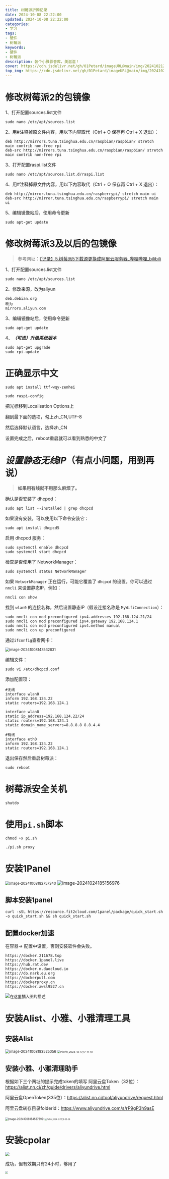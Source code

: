 ```yaml
---
title: 树莓派折腾记录
date: 2024-10-08 22:22:00
updated: 2024-10-08 22:22:00
categories: 
- 学习
tags: 
- 硬件
- 树莓派
keywords:
- 硬件
- 树莓派
description: 装个小雅影音库，美滋滋！
cover: https://cdn.jsdelivr.net/gh/01Petard/imageURL@main/img/202410212137950.png
top_img: https://cdn.jsdelivr.net/gh/01Petard/imageURL@main/img/202410212138771.png
---
```


# 修改树莓派2的包镜像

1、打开配置sources.list文件

```
sudo nano /etc/apt/sources.list
```

2、用#注释掉原文件内容，用以下内容取代（Ctrl + O 保存再 Ctrl + X 退出）：

```
deb http://mirrors.tuna.tsinghua.edu.cn/raspbian/raspbian/ stretch main contrib non-free rpi
deb-src http://mirrors.tuna.tsinghua.edu.cn/raspbian/raspbian/ stretch main contrib non-free rpi
```

3、打开配置raspi.list文件

```
sudo nano /etc/apt/sources.list.d/raspi.list
```

4、用#注释掉原文件内容，用以下内容取代（Ctrl + O 保存再 Ctrl + X 退出）：

```
deb http://mirror.tuna.tsinghua.edu.cn/raspberrypi/ stretch main ui
deb-src http://mirror.tuna.tsinghua.edu.cn/raspberrypi/ stretch main ui
```

5、编辑镜像站后，使用命令更新

```
sudo apt-get update
```

# 修改树莓派3及以后的包镜像

> 参考网址：[【记录】5.树莓派5下载源更换成阿里云服务器_哔哩哔哩_bilibili](https://www.bilibili.com/video/BV1aw4m1v7fW/?spm_id_from=333.788.videopod.episodes&vd_source=3ff954868f64ecb51872efabed3a44ca&p=5)

1、打开配置sources.list文件

```shell
sudo nano /etc/apt/sources.list
```

2、修改来源，改为aliyun

```shell
deb.debian.org
改为
mirrors.aliyun.com
```

3、编辑镜像站后，使用命令更新

```shell
sudo apt-get update
```

4、***（可选）升级系统版本***

```shell
sudo apt-get upgrade
sudo rpi-update
```

# 正确显示中文

```shell
sudo apt install ttf-wqy-zenhei
```

```shell
sudo raspi-config
```

把光标移到Localisation Options上

翻到最下面的选项，勾上zh_CN,UTF-8

然后选择默认语言，选择zh_CN

设置完成之后，reboot重启就可以看到熟悉的中文了

# *设置静态无线IP*（有点小问题，用到再说）

> **如果用有线就不用那么麻烦了。**

确认是否安装了 dhcpcd：

```shell
sudo apt list --installed | grep dhcpcd
```

如果没有安装，可以使用以下命令安装它：

```shell
sudo apt install dhcpcd5
```

启用 dhcpcd 服务：

```shell
sudo systemctl enable dhcpcd
sudo systemctl start dhcpcd
```

检查是否使用了 NetworkManager：

```shell
sudo systemctl status NetworkManager
```

如果 `NetworkManager` 正在运行，可能它覆盖了 `dhcpcd` 的设置。你可以通过 `nmcli` 来设置静态IP，例如：

```shell
nmcli con show
```

找到 `wlan0` 的连接名称，然后设置静态IP（假设连接名称是 `MyWifiConnection`）：

```shell
sudo nmcli con mod preconfigured ipv4.addresses 192.168.124.21/24
sudo nmcli con mod preconfigured ipv4.gateway 192.168.124.1
sudo nmcli con mod preconfigured ipv4.method manual
sudo nmcli con up preconfigured
```

通过`ifconfig`查看网卡：

<img src="https://cdn.jsdelivr.net/gh/01Petard/imageURL@main/img/202410081435885.png" alt="image-20241008143532831" style="zoom:80%;" />

编辑文件：

```shell
sudo vi /etc/dhcpcd.conf
```

添加配置项：

```shell
#无线
interface wlan0
inform 192.168.124.22
static routers=192.168.124.1

interface wlan0
static ip_address=192.168.124.22/24
static routers=192.168.124.1
static domain_name_servers=8.8.8.8 8.8.4.4
```

```shell
#有线
interface eth0
inform 192.168.124.22
static routers=192.168.124.1
```

退出保存然后重启树莓派：

```shell
sudo reboot
```

# 树莓派安全关机

```
shutdo
```

# 使用`pi.sh`脚本

```shell
chmod +x pi.sh
```

```shell
./pi.sh proxy
```

# 安装1Panel

<img src="https://cdn.jsdelivr.net/gh/01Petard/imageURL@main/img/202410221931289.png" alt="image-20241008182757340" style="zoom:80%;" />

<img src="https://cdn.jsdelivr.net/gh/01Petard/imageURL@main/img/202410241851074.png" alt="image-20241024185156976"  />

## 脚本安装1panel

```shell
curl -sSL https://resource.fit2cloud.com/1panel/package/quick_start.sh -o quick_start.sh && sh quick_start.sh
```

## 配置docker加速

在容器-> 配置中设置，否则安装软件会失败。

```shell
https://docker.211678.top
https://docker.1panel.live
https://hub.rat.dev
https://docker.m.daocloud.io
https://do.nark.eu.org
https://dockerpull.com
https://dockerproxy.cn
https://docker.awsl9527.cn
```

<img src="https://i-blog.csdnimg.cn/direct/ea6f75d59c9e4b1d8dca6b762d1eccd8.png" alt="在这里插入图片描述" style="zoom:90%;" />

# 安装Alist、小雅、小雅清理工具

## 安装Alist

<img src="https://cdn.jsdelivr.net/gh/01Petard/imageURL@main/img/202410081835085.png" alt="image-20241008183525056" style="zoom:80%;" />

<img src="https://cdn.jsdelivr.net/gh/01Petard/imageURL@main/img/202412251628848.png" alt="PixPin_2024-12-17_17-11-10" style="zoom:58%;" />

## 安装小雅、小雅清理助手

根据如下三个网址的提示完成token的填写
阿里云盘Token（32位）：https://alist.nn.ci/zh/guide/drivers/aliyundrive.html

阿里云盘OpenToken(335位）：https://alist.nn.ci/tool/aliyundrive/request.html

阿里云盘转存目录folderid：https://www.aliyundrive.com/s/rP9gP3h9asE

<img src="https://cdn.jsdelivr.net/gh/01Petard/imageURL@main/img/202410081845667.png" alt="image-20241008184537599" style="zoom:60%;" />

<img src="https://cdn.jsdelivr.net/gh/01Petard/imageURL@main/img/202412251630509.png" alt="PixPin_2024-12-17_19-55-28" style="zoom:40%;" />

# 安装cpolar

<img src="https://cdn.jsdelivr.net/gh/01Petard/imageURL@main/img/202410081930798.png" style="zoom:80%;" />

成功，但有效期只有24小时，够用了

<img src="https://cdn.jsdelivr.net/gh/01Petard/imageURL@main/img/202410081939485.png" style="zoom:50%;" />